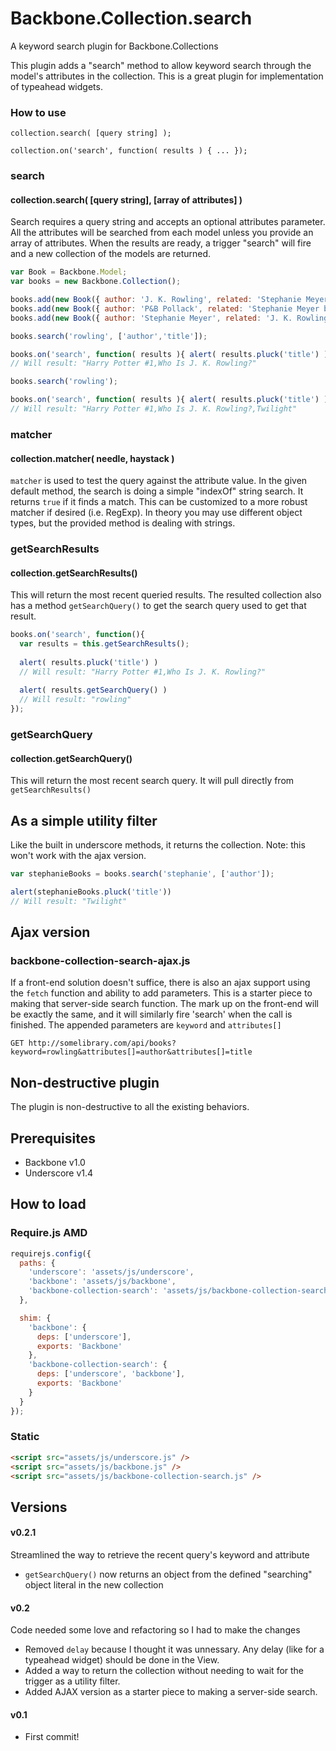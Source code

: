 Backbone.Collection.search
==========================
A keyword search plugin for Backbone.Collections

This plugin adds a "search" method to allow keyword search through the model's attributes in the collection. This is a great plugin for implementation of typeahead widgets.

### How to use
```
collection.search( [query string] );

collection.on('search', function( results ) { ... });
```
### search
#### collection.search( [query string], [array of attributes] )
Search requires a query string and accepts an optional attributes parameter. All the attributes will be searched from each model unless you provide an array of attributes. When the results are ready, a trigger "search" will fire and a new collection of the models are returned.
```js
var Book = Backbone.Model;
var books = new Backbone.Collection();

books.add(new Book({ author: 'J. K. Rowling', related: 'Stephanie Meyer books', title: 'Harry Potter #1' }));
books.add(new Book({ author: 'P&B Pollack', related: 'Stephanie Meyer books', title: 'Who Is J. K. Rowling?' }));
books.add(new Book({ author: 'Stephanie Meyer', related: 'J. K. Rowling books', title: 'Twilight'}));

books.search('rowling', ['author','title']);

books.on('search', function( results ){ alert( results.pluck('title') ) });
// Will result: "Harry Potter #1,Who Is J. K. Rowling?"
```
```js
books.search('rowling');

books.on('search', function( results ){ alert( results.pluck('title') ) });
// Will result: "Harry Potter #1,Who Is J. K. Rowling?,Twilight"
```
### matcher
#### collection.matcher( needle, haystack )
`matcher` is used to test the query against the attribute value.  In the given default method, the search is doing a simple "indexOf" string search. It returns `true` if it finds a match. This can be customized to a more robust matcher if desired (i.e. RegExp).  In theory you may use different object types, but the provided method is dealing with strings.

### getSearchResults
#### collection.getSearchResults()
This will return the most recent queried results. The resulted collection also has a method `getSearchQuery()` to get the search query used to get that result.
```js
books.on('search', function(){ 
  var results = this.getSearchResults();
  
  alert( results.pluck('title') )
  // Will result: "Harry Potter #1,Who Is J. K. Rowling?"
  
  alert( results.getSearchQuery() )
  // Will result: "rowling"
});
```
### getSearchQuery
#### collection.getSearchQuery()
This will return the most recent search query.  It will pull directly from `getSearchResults()`

## As a simple utility filter
Like the built in underscore methods, it returns the collection. Note: this won't work with the ajax version.
```js
var stephanieBooks = books.search('stephanie', ['author']);

alert(stephanieBooks.pluck('title'))
// Will result: "Twilight"
```

## Ajax version
### backbone-collection-search-ajax.js
If a front-end solution doesn't suffice, there is also an ajax support using the `fetch` function and ability to add parameters.  This is a starter piece to making that server-side search function.  The mark up on the front-end will be exactly the same, and it will similarly fire 'search' when the call is finished.  The appended parameters are `keyword` and `attributes[]`

```
GET http://somelibrary.com/api/books?keyword=rowling&attributes[]=author&attributes[]=title
```

## Non-destructive plugin
The plugin is non-destructive to all the existing behaviors.

## Prerequisites
 - Backbone v1.0
 - Underscore v1.4

## How to load

### Require.js AMD

```js
requirejs.config({
  paths: {
    'underscore': 'assets/js/underscore',
    'backbone': 'assets/js/backbone',
    'backbone-collection-search': 'assets/js/backbone-collection-search'
  },

  shim: {
    'backbone': {
      deps: ['underscore'],
      exports: 'Backbone'
    },
    'backbone-collection-search': {
      deps: ['underscore', 'backbone'],
      exports: 'Backbone'
    }
  }
});
```

### Static

```html
<script src="assets/js/underscore.js" />
<script src="assets/js/backbone.js" />
<script src="assets/js/backbone-collection-search.js" />
```

## Versions
#### v0.2.1
Streamlined the way to retrieve the recent query's keyword and attribute
 - `getSearchQuery()` now returns an object from the defined "searching" object literal in the new collection

#### v0.2
Code needed some love and refactoring so I had to make the changes
 - Removed `delay` because I thought it was unnessary.  Any delay (like for a typeahead widget) should be done in the View.
 - Added a way to return the collection without needing to wait for the trigger as a utility filter.
 - Added AJAX version as a starter piece to making a server-side search.

#### v0.1
 - First commit!





